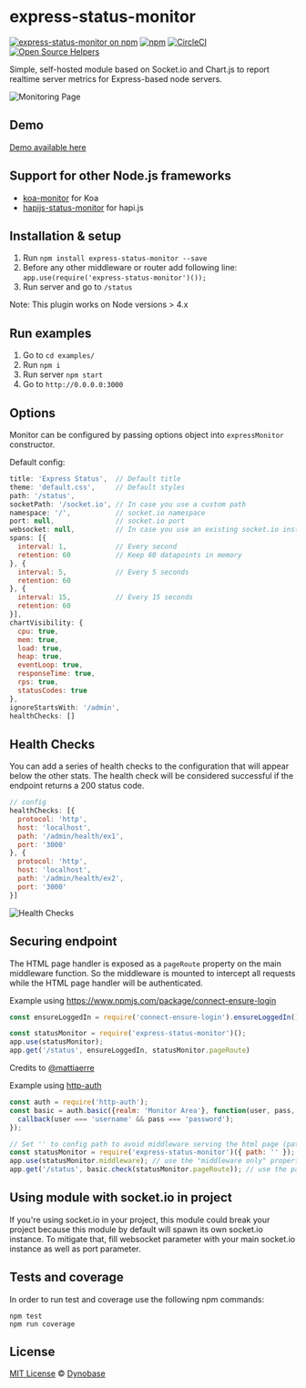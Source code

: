 # express-status-monitor

[![express-status-monitor on npm](https://img.shields.io/npm/v/express-status-monitor.svg)](https://www.npmjs.com/express-status-monitor)
[![npm](https://img.shields.io/npm/dt/express-status-monitor.svg)](https://img.shields.io/npm/dt/express-status-monitor.svg)
[![CircleCI](https://img.shields.io/circleci/project/github/RafalWilinski/express-status-monitor/master.svg)](https://circleci.com/gh/RafalWilinski/express-status-monitor)
[![Open Source Helpers](https://www.codetriage.com/rafalwilinski/express-status-monitor/badges/users.svg)](https://www.codetriage.com/rafalwilinski/express-status-monitor)

Simple, self-hosted module based on Socket.io and Chart.js to report realtime server metrics for Express-based node servers.

![Monitoring Page](http://i.imgur.com/AHizEWq.gif "Monitoring Page")

## Demo

[Demo available here](https://hackathon-starter.walcony.com/status)

## Support for other Node.js frameworks

* [koa-monitor](https://github.com/capaj/koa-monitor) for Koa
* [hapijs-status-monitor](https://github.com/ziyasal/hapijs-status-monitor) for hapi.js

## Installation & setup

1. Run `npm install express-status-monitor --save`
2. Before any other middleware or router add following line:
`app.use(require('express-status-monitor')());`
3. Run server and go to `/status`

Note: This plugin works on Node versions > 4.x

## Run examples

1. Go to `cd examples/`
2. Run `npm i`
3. Run server `npm start`
4. Go to `http://0.0.0.0:3000`

## Options

Monitor can be configured by passing options object into `expressMonitor` constructor.

Default config:
```javascript
title: 'Express Status',  // Default title
theme: 'default.css',     // Default styles
path: '/status',
socketPath: '/socket.io', // In case you use a custom path
namespace: '/',           // socket.io namespace
port: null,               // socket.io port
websocket: null,          // In case you use an existing socket.io instance
spans: [{
  interval: 1,            // Every second
  retention: 60           // Keep 60 datapoints in memory
}, {
  interval: 5,            // Every 5 seconds
  retention: 60
}, {
  interval: 15,           // Every 15 seconds
  retention: 60
}],
chartVisibility: {
  cpu: true,
  mem: true,
  load: true,
  heap: true,
  eventLoop: true,
  responseTime: true,
  rps: true,
  statusCodes: true
},
ignoreStartsWith: '/admin',
healthChecks: []
```

## Health Checks

You can add a series of health checks to the configuration that will appear below the other stats. The health check will be considered successful if the endpoint returns a 200 status code.

```javascript
// config
healthChecks: [{
  protocol: 'http',
  host: 'localhost',
  path: '/admin/health/ex1',
  port: '3000'
}, {
  protocol: 'http',
  host: 'localhost',
  path: '/admin/health/ex2',
  port: '3000'
}]
```

![Health Checks](https://i.imgur.com/6tY4OhA.png "Health Checks")

## Securing endpoint

The HTML page handler is exposed as a `pageRoute` property on the main
middleware function.  So the middleware is mounted to intercept all requests
while the HTML page handler will be authenticated.

Example using https://www.npmjs.com/package/connect-ensure-login
```javascript
const ensureLoggedIn = require('connect-ensure-login').ensureLoggedIn()

const statusMonitor = require('express-status-monitor')();
app.use(statusMonitor);
app.get('/status', ensureLoggedIn, statusMonitor.pageRoute)
```

Credits to [@mattiaerre](https://github.com/mattiaerre)

Example using [http-auth](https://www.npmjs.com/package/http-auth)
```javascript
const auth = require('http-auth');
const basic = auth.basic({realm: 'Monitor Area'}, function(user, pass, callback) {
  callback(user === 'username' && pass === 'password');
});

// Set '' to config path to avoid middleware serving the html page (path must be a string not equal to the wanted route)
const statusMonitor = require('express-status-monitor')({ path: '' });
app.use(statusMonitor.middleware); // use the "middleware only" property to manage websockets
app.get('/status', basic.check(statusMonitor.pageRoute)); // use the pageRoute property to serve the dashboard html page
```

## Using module with socket.io in project

If you're using socket.io in your project, this module could break your project because this module by default will spawn its own socket.io instance. To mitigate that, fill websocket parameter with your main socket.io instance as well as port parameter.

## Tests and coverage

In order to run test and coverage use the following npm commands:
```
npm test
npm run coverage
```

## License

[MIT License](https://opensource.org/licenses/MIT) © [Dynobase](https://dynobase.com)
